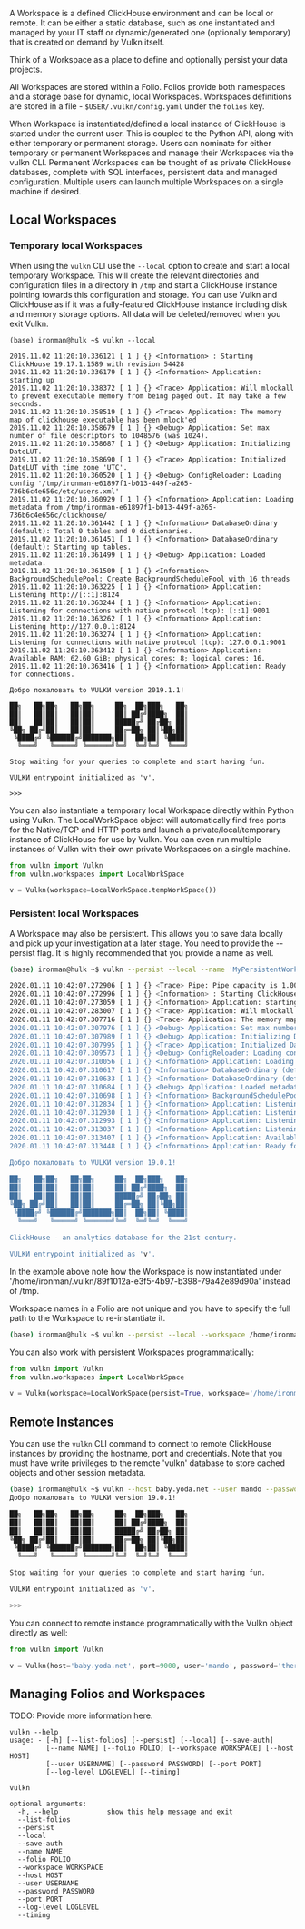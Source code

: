 A Workspace is a defined ClickHouse environment and can be local or remote. It can be either a static
database, such as one instantiated and managed by your IT staff or dynamic/generated one (optionally 
temporary) that is created on demand by Vulkn itself.

Think of a Workspace as a place to define and optionally persist your data projects.

All Workspaces are stored within a Folio. Folios provide both namespaces and a storage base for 
dynamic, local Workspaces. Workspaces definitions are stored in a file - ```$USER/.vulkn/config.yaml``` 
under the ```folios``` key.

When Workspace is instantiated/defined a local instance of ClickHouse is started under the current 
user. This is coupled to the Python API, along with either temporary or permanent storage. Users can
nominate for either temporary or permanent Workspaces and manage their Workspaces via the vulkn CLI.
Permanent Workspaces can be thought of as private ClickHouse databases, complete with SQL interfaces,
persistent data and managed configuration. Multiple users can launch multiple Workspaces on a single 
machine if desired.

## Local Workspaces

### Temporary local Workspaces

When using the ```vulkn``` CLI use the ```--local``` option to create and start a local temporary 
Workspace. This will create the relevant directories and configuration files in a directory in ```/tmp```
and start a ClickHouse instance pointing towards this configuration and storage. You can use Vulkn 
and ClickHouse as if it was a fully-featured ClickHouse instance including disk and memory storage 
options. All data will be deleted/removed when you exit Vulkn.

```text
(base) ironman@hulk ~$ vulkn --local

2019.11.02 11:20:10.336121 [ 1 ] {} <Information> : Starting ClickHouse 19.17.1.1589 with revision 54428
2019.11.02 11:20:10.336179 [ 1 ] {} <Information> Application: starting up
2019.11.02 11:20:10.338372 [ 1 ] {} <Trace> Application: Will mlockall to prevent executable memory from being paged out. It may take a few seconds.
2019.11.02 11:20:10.358519 [ 1 ] {} <Trace> Application: The memory map of clickhouse executable has been mlock'ed
2019.11.02 11:20:10.358679 [ 1 ] {} <Debug> Application: Set max number of file descriptors to 1048576 (was 1024).
2019.11.02 11:20:10.358687 [ 1 ] {} <Debug> Application: Initializing DateLUT.
2019.11.02 11:20:10.358690 [ 1 ] {} <Trace> Application: Initialized DateLUT with time zone 'UTC'.
2019.11.02 11:20:10.360520 [ 1 ] {} <Debug> ConfigReloader: Loading config '/tmp/ironman-e61897f1-b013-449f-a265-736b6c4e656c/etc/users.xml'
2019.11.02 11:20:10.360929 [ 1 ] {} <Information> Application: Loading metadata from /tmp/ironman-e61897f1-b013-449f-a265-736b6c4e656c/clickhouse/
2019.11.02 11:20:10.361442 [ 1 ] {} <Information> DatabaseOrdinary (default): Total 0 tables and 0 dictionaries.
2019.11.02 11:20:10.361451 [ 1 ] {} <Information> DatabaseOrdinary (default): Starting up tables.
2019.11.02 11:20:10.361499 [ 1 ] {} <Debug> Application: Loaded metadata.
2019.11.02 11:20:10.361509 [ 1 ] {} <Information> BackgroundSchedulePool: Create BackgroundSchedulePool with 16 threads
2019.11.02 11:20:10.363225 [ 1 ] {} <Information> Application: Listening http://[::1]:8124
2019.11.02 11:20:10.363244 [ 1 ] {} <Information> Application: Listening for connections with native protocol (tcp): [::1]:9001
2019.11.02 11:20:10.363262 [ 1 ] {} <Information> Application: Listening http://127.0.0.1:8124
2019.11.02 11:20:10.363274 [ 1 ] {} <Information> Application: Listening for connections with native protocol (tcp): 127.0.0.1:9001
2019.11.02 11:20:10.363412 [ 1 ] {} <Information> Application: Available RAM: 62.60 GiB; physical cores: 8; logical cores: 16.
2019.11.02 11:20:10.363416 [ 1 ] {} <Information> Application: Ready for connections.

Добро пожаловать to VULKИ version 2019.1.1!

██╗   ██╗██╗   ██╗██╗     ██╗  ██╗███╗   ██╗
██║   ██║██║   ██║██║     ██║ ██╔╝████╗  ██║
██║   ██║██║   ██║██║     █████╔╝ ██╔██╗ ██║
╚██╗ ██╔╝██║   ██║██║     ██╔═██╗ ██║╚██╗██║
 ╚████╔╝ ╚██████╔╝███████╗██║  ██╗██║ ╚████║
  ╚═══╝   ╚═════╝ ╚══════╝╚═╝  ╚═╝╚═╝  ╚═══╝                    

Stop waiting for your queries to complete and start having fun.

VULKИ entrypoint initialized as 'v'.

>>> 
```

You can also instantiate a temporary local Workspace directly within Python using Vulkn. The 
LocalWorkSpace object will automatically find free ports for the Native/TCP and HTTP ports and 
launch a private/local/temporary instance of ClickHouse for use by Vulkn. You can even run multiple 
instances of Vulkn with their own private Workspaces on a single machine.

```python
from vulkn import Vulkn
from vulkn.workspaces import LocalWorkSpace

v = Vulkn(workspace=LocalWorkSpace.tempWorkSpace())
```

### Persistent local Workspaces

A Workspace may also be persistent. This allows you to save data locally and pick up your investigation
at a later stage. You need to provide the --persist flag. It is highly recommended that you provide
a name as well.

```bash
(base) ironman@hulk ~$ vulkn --persist --local --name 'MyPersistentWorkspace'

2020.01.11 10:42:07.272906 [ 1 ] {} <Trace> Pipe: Pipe capacity is 1.00 MiB
2020.01.11 10:42:07.272996 [ 1 ] {} <Information> : Starting ClickHouse 20.1.1.2068 with revision 54431
2020.01.11 10:42:07.273059 [ 1 ] {} <Information> Application: starting up
2020.01.11 10:42:07.283007 [ 1 ] {} <Trace> Application: Will mlockall to prevent executable memory from being paged out. It may take a few seconds.
2020.01.11 10:42:07.307716 [ 1 ] {} <Trace> Application: The memory map of clickhouse executable has been mlock'ed
2020.01.11 10:42:07.307976 [ 1 ] {} <Debug> Application: Set max number of file descriptors to 1048576 (was 1024).
2020.01.11 10:42:07.307989 [ 1 ] {} <Debug> Application: Initializing DateLUT.
2020.01.11 10:42:07.307995 [ 1 ] {} <Trace> Application: Initialized DateLUT with time zone 'UTC'.
2020.01.11 10:42:07.309573 [ 1 ] {} <Debug> ConfigReloader: Loading config '/home/ironman/.vulkn/89f1012a-e3f5-4b97-b398-79a42e89d90a/vulkn/etc/users.xml'
2020.01.11 10:42:07.310056 [ 1 ] {} <Information> Application: Loading metadata from /home/ironman/.vulkn/89f1012a-e3f5-4b97-b398-79a42e89d90a/vulkn/clickhouse/
2020.01.11 10:42:07.310617 [ 1 ] {} <Information> DatabaseOrdinary (default): Total 0 tables and 0 dictionaries.
2020.01.11 10:42:07.310633 [ 1 ] {} <Information> DatabaseOrdinary (default): Starting up tables.
2020.01.11 10:42:07.310684 [ 1 ] {} <Debug> Application: Loaded metadata.
2020.01.11 10:42:07.310698 [ 1 ] {} <Information> BackgroundSchedulePool: Create BackgroundSchedulePool with 16 threads
2020.01.11 10:42:07.312834 [ 1 ] {} <Information> Application: Listening for http://[::1]:8124
2020.01.11 10:42:07.312930 [ 1 ] {} <Information> Application: Listening for connections with native protocol (tcp): [::1]:9001
2020.01.11 10:42:07.312993 [ 1 ] {} <Information> Application: Listening for http://127.0.0.1:8124
2020.01.11 10:42:07.313037 [ 1 ] {} <Information> Application: Listening for connections with native protocol (tcp): 127.0.0.1:9001
2020.01.11 10:42:07.313407 [ 1 ] {} <Information> Application: Available RAM: 62.60 GiB; physical cores: 8; logical cores: 16.
2020.01.11 10:42:07.313448 [ 1 ] {} <Information> Application: Ready for connections.

Добро пожаловать to VULKИ version 19.0.1!

██╗   ██╗██╗   ██╗██╗     ██╗  ██╗███╗   ██╗
██║   ██║██║   ██║██║     ██║ ██╔╝████╗  ██║
██║   ██║██║   ██║██║     █████╔╝ ██╔██╗ ██║
╚██╗ ██╔╝██║   ██║██║     ██╔═██╗ ██║╚██╗██║
 ╚████╔╝ ╚██████╔╝███████╗██║  ██╗██║ ╚████║
  ╚═══╝   ╚═════╝ ╚══════╝╚═╝  ╚═╝╚═╝  ╚═══╝                    

ClickHouse - an analytics database for the 21st century.

VULKИ entrypoint initialized as 'v'.
```

In the example above note how the Workspace is now instantiated under '/home/ironman/.vulkn/89f1012a-e3f5-4b97-b398-79a42e89d90a'
instead of /tmp.

Workspace names in a Folio are not unique and you have to specify the full path to the Workspace to
re-instantiate it.

```bash
(base) ironman@hulk ~$ vulkn --persist --local --workspace /home/ironman/.vulkn/89f1012a-e3f5-4b97-b398-79a42e89d90a
```

You can also work with persistent Workspaces programmatically:

```python
from vulkn import Vulkn
from vulkn.workspaces import LocalWorkSpace

v = Vulkn(workspace=LocalWorkSpace(persist=True, workspace='/home/ironman/.vulkn/89f1012a-e3f5-4b97-b398-79a42e89d90a'))
```

## Remote Instances

You can use the ```vulkn``` CLI command to connect to remote ClickHouse instances by 
providing the hostname, port and credentials. Note that you must have write privileges to the remote 
'vulkn' database to store cached objects and other session metadata.

```bash
(base) ironman@hulk ~$ vulkn --host baby.yoda.net --user mando --password thermaldetenator --port 9000
Добро пожаловать to VULKИ version 19.0.1!

██╗   ██╗██╗   ██╗██╗     ██╗  ██╗███╗   ██╗
██║   ██║██║   ██║██║     ██║ ██╔╝████╗  ██║
██║   ██║██║   ██║██║     █████╔╝ ██╔██╗ ██║
╚██╗ ██╔╝██║   ██║██║     ██╔═██╗ ██║╚██╗██║
 ╚████╔╝ ╚██████╔╝███████╗██║  ██╗██║ ╚████║
  ╚═══╝   ╚═════╝ ╚══════╝╚═╝  ╚═╝╚═╝  ╚═══╝                    

Stop waiting for your queries to complete and start having fun.

VULKИ entrypoint initialized as 'v'.

>>> 
```

You can connect to remote instance programmatically with the Vulkn object directly as well:

```python
from vulkn import Vulkn

v = Vulkn(host='baby.yoda.net', port=9000, user='mando', password='thermaldetenator')
```

## Managing Folios and Workspaces

TODO: Provide more information here.

```
vulkn --help
usage: - [-h] [--list-folios] [--persist] [--local] [--save-auth]
         [--name NAME] [--folio FOLIO] [--workspace WORKSPACE] [--host HOST]
         [--user USERNAME] [--password PASSWORD] [--port PORT]
         [--log-level LOGLEVEL] [--timing]

vulkn

optional arguments:
  -h, --help            show this help message and exit
  --list-folios
  --persist
  --local
  --save-auth
  --name NAME
  --folio FOLIO
  --workspace WORKSPACE
  --host HOST
  --user USERNAME
  --password PASSWORD
  --port PORT
  --log-level LOGLEVEL
  --timing
```
